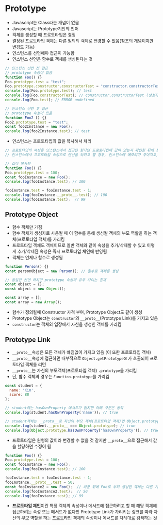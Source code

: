 # Prototype
- Javascript는 Class라는 개념이 없음
- Javascript는 Prototype기반의 언어
- 객체를 생성할 때 프로토타입은 결정
- 결정된 프로토타입 객체는 다른 임의의 객체로 변경할 수 있음(참조의 개념이지만 변경도 가능)
- 인스턴스를 선언해야 접근이 가능함
- 인스턴스 선언은 함수로 객체를 생성된다는 것

```js
// 인스턴스 선언 전 접근
// prototype 속성이 없음
function Foo() {}
Foo.prototype.test = "test";
Foo.prototype.constructor.constructorTest = "constructor.constructorTest";
console.log(Foo.prototype.test); // test
console.log(Foo.constructorTest); // constructor.constructorTest (생성자constructor값)
console.log(Foo.test); // ERROR undefined

// 인스턴스 선언 후 접근
// prototype 속성이 있음
function Foo2 () {}
Foo2.prototype.test = "test";
const foo2Instance = new Foo();
console.log(foo2Instance.test); // test
```

- 인스턴스는 프로토타입의 값을 복사해서 처리
```js
// 프로토타입의 속성을 인스턴스에서 접근만 한다면 프로토타입에 값이 있는지 확인한 뒤에 참조만
// 인스턴스에서 프로토타입 속성으로 연산을 하려고 할 경우, 인스턴스에 메모리가 주어지고, 프로토타입의 속성을 호출하여 받은 값을 연산하여 할당된 메모리에 저장됨

// 값이 복사됨
function Foo() {}
Foo.prototype.test = 100;
const fooInstance = new Foo();
console.log(fooInstance.test); // 100

fooInstance.test = fooInstance.test - 1;
console.log(fooInstance.__proto__.test); // 100
console.log(fooInstance.test);  // 99
```

## Prototype Object
- 함수 객체만 가짐
- 함수 객체가 생성자로 사용될 때 이 함수를 통해 생성될 객체의 부모 역할을 하는 객체(프로토타입 객체)를 가리킴
- 프로토타입 객체도 객체이므로 일반 객체와 같이 속성을 추가/삭제할 수 있고 이렇게 추가/삭제된 속성은 즉시 프로토타입 체인에 반영됨
- 객체는 언제나 함수로 생성됨
```js
function Person() {}
const personObject = new Person(); // 함수로 객체를 생성

// 동일한 선언 하지만 prototype 속성의 유무 차이는 존재
const object = {};
const object = new Object();

const array = [];
const array = new Array();
```

- 함수가 정의될때 Constructor 자격 부여, Prototype Object도 같이 생성
- Prototype Object는 `constructor`와 `__proto__`(Prototype Link)를 가지고 있음
- `constructor`는 객체의 입장에서 자신을 생성한 객체를 가리킴


## Prototype Link
- `__proto__`속성은 모든 객체가 빠짐없이 가지고 있음 (이 또한 프로토타입 객체)
- `__proto__`속성에 접근하면 내부적으로 `Object.getPrototypeOf`가 호출되어 프로토타입 객체를 리턴
- `__proto__`는 자신의 부모객체(프로토타입 객체) `.prototype`을 가리킴
- 단, 함수 객체의 경우는 `Function.prototype`를 가리킴
```js
const student = {
  name: 'Kim',
  score: 80
};

// student에는 hasOwnProperty 메서드가 없지만 아래 구문은 동작
console.log(student.hasOwnProperty('name')); // true

// student객체는 __proto__로 자신의 부모 객체(프로토타입 객체)인 Object.prototype을 가리키고 있음
console.log(student.__proto__ === Object.prototype); // true
console.log(Object.prototype.hasOwnProperty('hasOwnProperty')); // true
```

- 프로토타입은 원형의 값이라 변경할 수 없을 것 같지만 `__proto__`으로 접근해서 값을 할당하면 수정이 됨
```js
function Foo() {}
Foo.prototype.test = 100;
const fooInstance = new Foo();
console.log(fooInstance.test); // 100

fooInstance.test = fooInstance.test - 1;
fooInstance.__proto__.test = 50;
const fooInstance2 = new Foo();  // 바꾼 뒤에 Foo로 부터 생성된 객체는 다른 기본 값을 가지게 됨
console.log(fooInstance2.test);  // 50
console.log(fooInstance.test); // 99
```

- **프로토타입 체인**이란 특정 객체의 속성이나 메서드에 접근하려고 할 때 해당 객체에 접근하려는 속성 또는 메서드가 없다면 Prototype Link가 가리키는 링크를 따라 자신의 부모 역할을 하는 프로토타입 객체의 속성이나 메서드를 차례대로 검색하는 것
